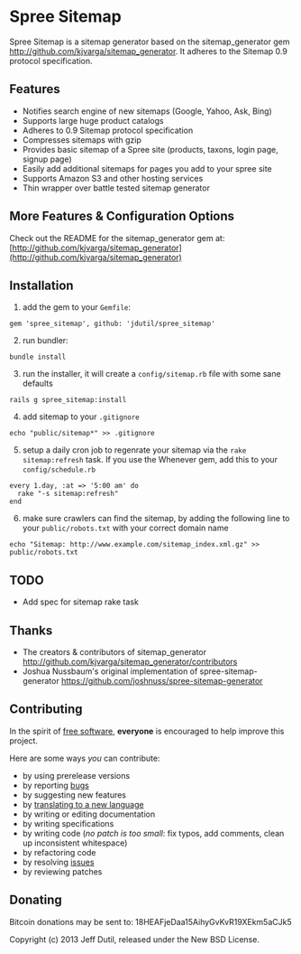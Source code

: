 Spree Sitemap
=============

Spree Sitemap is a sitemap generator based on the sitemap_generator gem http://github.com/kjvarga/sitemap_generator. It adheres to the Sitemap 0.9 protocol specification.

Features
--------

- Notifies search engine of new sitemaps (Google, Yahoo, Ask, Bing)
- Supports large huge product catalogs
- Adheres to 0.9 Sitemap protocol specification
- Compresses sitemaps with gzip
- Provides basic sitemap of a Spree site (products, taxons, login page, signup page)
- Easily add additional sitemaps for pages you add to your spree site
- Supports Amazon S3 and other hosting services
- Thin wrapper over battle tested sitemap generator

More Features & Configuration Options
-------------------------------------

Check out the README for the sitemap_generator gem at:
[http://github.com/kjvarga/sitemap_generator](http://github.com/kjvarga/sitemap_generator)

Installation
------------

1) add the gem to your `Gemfile`:

`gem 'spree_sitemap', github: 'jdutil/spree_sitemap'`

2) run bundler:

`bundle install`

3) run the installer, it will create a `config/sitemap.rb` file with some sane defaults

`rails g spree_sitemap:install`

4) add sitemap to your `.gitignore`

`echo "public/sitemap*" >> .gitignore`

5) setup a daily cron job to regenrate your sitemap via the `rake sitemap:refresh` task. If you use the Whenever gem, add this to your `config/schedule.rb`

```
every 1.day, :at => '5:00 am' do
  rake "-s sitemap:refresh"
end
```

6) make sure crawlers can find the sitemap, by adding the following line to your `public/robots.txt` with your correct domain name

`echo "Sitemap: http://www.example.com/sitemap_index.xml.gz" >> public/robots.txt`

TODO
----

- Add spec for sitemap rake task

Thanks
------

- The creators & contributors of sitemap_generator http://github.com/kjvarga/sitemap_generator/contributors
- Joshua Nussbaum's original implementation of spree-sitemap-generator https://github.com/joshnuss/spree-sitemap-generator

Contributing
------------

In the spirit of [free software](http://www.fsf.org/licensing/essays/free-sw.html), **everyone** is encouraged to help improve this project.

Here are some ways *you* can contribute:

* by using prerelease versions
* by reporting [bugs](https://github.com/jdutil/spree_drop_ship/issues)
* by suggesting new features
* by [translating to a new language](https://github.com/jdutil/spree_drop_ship/tree/master/config/locales)
* by writing or editing documentation
* by writing specifications
* by writing code (*no patch is too small*: fix typos, add comments, clean up inconsistent whitespace)
* by refactoring code
* by resolving [issues](https://github.com/jdutil/spree_drop_ship/issues)
* by reviewing patches

Donating
--------

Bitcoin donations may be sent to: 18HEAFjeDaa15AihyGvKvR19XEkm5aCJk5

Copyright (c) 2013 Jeff Dutil, released under the New BSD License.
